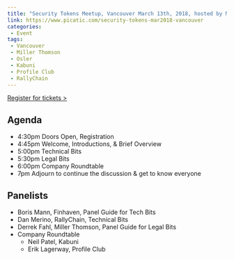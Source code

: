 ```yaml
---
title: "Security Tokens Meetup, Vancouver March 13th, 2018, hosted by Miller Thomson"
link: https://www.picatic.com/security-tokens-mar2018-vancouver
categories:
 - Event
tags:
 - Vancouver
 - Miller Thomson
 - Osler
 - Kabuni
 - Profile Club
 - RallyChain
---
```


[Register for tickets >](https://www.picatic.com/security-tokens-mar2018-vancouver)

## Agenda

- 4:30pm Doors Open, Registration
- 4:45pm Welcome, Introductions, & Brief Overview
- 5:00pm Technical Bits
- 5:30pm Legal Bits
- 6:00pm Company Roundtable
- 7pm Adjourn to continue the discussion & get to know everyone

## Panelists

- Boris Mann, Finhaven, Panel Guide for Tech Bits
- Dan Merino, RallyChain, Technical Bits
- Derrek Fahl, Miller Thomson, Panel Guide for Legal Bits
- Company Roundtable
  - Neil Patel, Kabuni
  - Erik Lagerway, Profile Club
